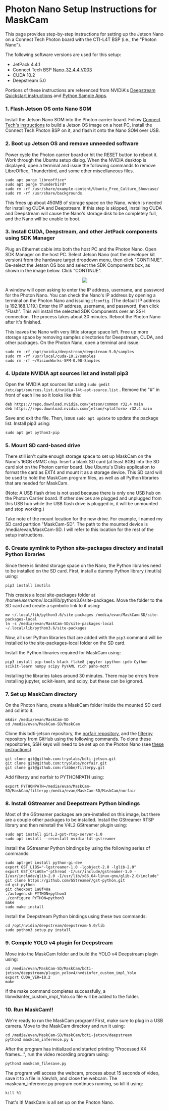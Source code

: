 # Photon Nano Setup Instructions for MaskCam
This page provides step-by-step instructions for setting up the Jetson Nano on a Connect Tech Photon board with the CTI-L4T BSP (i.e., the "Photon Nano"). 

The following software versions are used for this setup:

* JetPack 4.4.1
* Connect Tech BSP [Nano-32.4.4 V003](https://connecttech.com/ftp/Drivers/L4T-Release-Notes/Jetson-Nano/Nano-32.4.4.pdf)
* CUDA 10.2
* Deepstream 5.0

Portions of these instructions are referenced from NVIDIA's [Deepstream Quickstart instructions](https://docs.nvidia.com/metropolis/deepstream/dev-guide/text/DS_Quickstart.html#jetson-setup) and [Python Sample Apps](https://docs.nvidia.com/metropolis/deepstream/dev-guide/text/DS_Python_Sample_Apps.html#python-bindings).

### 1. Flash Jetson OS onto Nano SOM
Install the Jetson Nano SOM into the Photon carrier board. Follow [Connect Tech's instructions](https://connecttech.com/resource-center/kdb373/) to build a Jetson OS image on a host PC, install the Connect Tech Photon BSP on it, and flash it onto the Nano SOM over USB.

### 2. Boot up Jetson OS and remove unneeded software
Power cycle the Photon carrier board or hit the RESET button to reboot it. Work through the Ubuntu setup dialog. When the NVIDIA desktop is displayed, open a terminal and issue the following commands to remove LibreOffice, Thunderbird, and some other miscellaneous files.

```
sudo apt purge libreoffice*
sudo apt purge thunderbird*
sudo rm -rf /usr/share/example-content/Ubuntu_Free_Culture_Showcase/
sudo rm -rf /usr/share/backgrounds
```

This frees up about 450MB of storage space on the Nano, which is needed for installing CUDA and Deepstream. If this step is skipped, installing CUDA and Deepstream will cause the Nano's storage disk to be completely full, and the Nano will be unable to boot.

### 3. Install CUDA, Deepstream, and other JetPack components using SDK Manager
Plug an Ethernet cable into both the host PC and the Photon Nano. Open SDK Manager on the host PC. Select Jetson Nano (not the developer kit version) from the hardware target dropdown menu, then click "CONTINUE". De-select the Jetson OS box and select the SDK Components box, as shown in the image below. Click "CONTINUE".

<p align="center">
  <img src="https://connecttech.com/wp-content/uploads/2019/09/sdk_components_agx_4.2.1_step2_edited-1024x640.png">
</p>

A window will open asking to enter the IP address, username, and password for the Photon Nano. You can check the Nano's IP address by opening a terminal on the Photon Nano and issuing `ifconfig`. (The default IP address is 192.168.1.119.) Enter the IP address, username, and password, then click "Flash". This will install the selected SDK Components over an SSH connection. The process takes about 30 minutes. Reboot the Photon Nano after it's finished.

This leaves the Nano with very little storage space left. Free up more storage space by removing samples directories for Deepstream, CUDA, and other packages. On the Photon Nano, open a terminal and issue:

```
sudo rm -rf /opt/nvidia/deepstream/deepstream-5.0/samples
sudo rm -rf /usr/local/cuda-10.2/samples
sudo rm -rf ~/VisionWorks-SFM-0.90-Samples

```

### 4. Update NVIDIA apt sources list and install pip3
Open the NVIDIA apt sources list using `sudo gedit /etc/apt/sources.list.d/nvidia-l4t-apt-source.list` . Remove the "#" in front of each line so it looks like this:

```
deb https://repo.download.nvidia.com/jetson/common r32.4 main
deb https://repo.download.nvidia.com/jetson/<platform> r32.4 main
```

Save and exit the file. Then, issue `sudo apt update` to update the package list. Install pip3 using:
```
sudo apt get python3-pip
```

### 5. Mount SD card-based drive
There still isn't quite enough storage space to set up MaskCam on the Nano's 16GB eMMC chip. Insert a blank SD card (at least 8GB) into the SD card slot on the Photon carrier board. Use Ubuntu's Disks application to format the card as EXT4 and mount it as a storage device.  This SD card will be used to hold the MaskCam program files, as well as all Python libraries that are needed for MaskCam.

(Note: A USB flash drive is not used because there is only one USB hub on the Photon Carrier board. If other devices are plugged and unplugged from this USB hub while the USB flash drive is plugged in, it will be unmounted and stop working.)

Take note of the mount location for the new drive. For example, I named my SD card partition "MaskCam-SD". The path to the mounted device is /media/evan/MaskCam-SD. I will refer to this location for the rest of the setup instructions.

### 6.  Create symlink to Python site-packages directory and install Python libraries
Since there is limited storage space on the Nano, the Python libraries need to be installed on the SD card. First, install a dummy Python library (imutils) using:

```
pip3 install imutils
```

This creates a local site-packages folder at /home/*username*/.local/lib/python3.6/site-packages. Move the folder to the SD card and create a symbolic link to it using:

```
mv ~/.local/lib/python3.6/site-packages /media/evan/MaskCam-SD/site-packages-local
ln -s /media/evan/MaskCam-SD/site-packages-local ~/.local/lib/python3.6/site-packages
```

Now, all user Python libraries that are added with the `pip3` command will be installed to the site-packages-local folder on the SD card.

Install the Python libraries required for MaskCam using:
```
pip3 install pip-tools black flake8 jupyter ipython ipdb Cython scikit-learn numpy scipy PyYAML rich paho-mqtt
```

Installing the libraries takes around 30 minutes. There may be errors from installing jupyter, scikit-learn, and scipy, but these can be ignored.

### 7. Set up MaskCam directory
On the Photon Nano, create a MaskCam folder inside the mounted SD card and cd into it.

```
mkdir /media/evan/MaskCam-SD
cd /media/evan/MaskCam-SD/MaskCam
```

Clone this bdti-jetson repository, the [norfair repository](https://github.com/tryolabs/norfair), and the [filterpy](https://github.com/rlabbe/filterpy) repository from GitHub using the following commands. To clone these repositories, SSH keys will need to be set up on the Photon Nano (see [these instructions](https://docs.github.com/en/github/authenticating-to-github/connecting-to-github-with-ssh)).

```
git clone git@github.com:tryolabs/bdti-jetson.git
git clone git@github.com:tryolabs/norfair.git
git clone git@github.com:rlabbe/filterpy.git
```

Add filterpy and norfair to PYTHONPATH using:
```
export PYTHONPATH=/media/evan/MaskCam-SD/MaskCam/filterpy:/media/evan/MaskCam-SD/MaskCam/norfair
```

### 8. Install GStreamer and Deepstream Python bindings
Most of the GStreamer packages are pre-installed on this image, but there are a couple other packages to be installed. Install the GStreamer RTSP library and then reinstall the V4L2 GStreamer plugin using:
```
sudo apt install gir1.2-gst-rtsp-server-1.0
sudo apt install --reinstall nvidia-l4t-gstreamer
```

Install the GStreamer Python bindings by using the following series of commands:
```
sudo apt-get install python-gi-dev
export GST_LIBS="-lgstreamer-1.0 -lgobject-2.0 -lglib-2.0"
export GST_CFLAGS="-pthread -I/usr/include/gstreamer-1.0 -I/usr/include/glib-2.0 -I/usr/lib/x86_64-linux-gnu/glib-2.0/include"
git clone https://github.com/GStreamer/gst-python.git
cd gst-python
git checkout 1a8f48a
./autogen.sh PYTHON=python3
./configure PYTHON=python3
make
sudo make install
```

Install the Deepstream Python bindings using these two commands:
```
cd /opt/nvidia/deepstream/deepstream-5.0/lib
sudo python3 setup.py install
```

### 9. Compile YOLO v4 plugin for Deepstream
Move into the MaskCam folder and build the YOLO v4 Deepstream plugin using:
```
cd /media/evan/MaskCam-SD/MaskCam/bdti-jetson/deepstream/plugin_yolov4/nvdsinfer_custom_impl_Yolo
export CUDA_VER=10.2
make
```

If the make command completes successfully, a libnvdsinfer_custom_impl_Yolo.so file will be added to the folder.

### 10. Run MaskCam!!
We're ready to run the MaskCam program! First, make sure to plug in a USB camera. Move to the MaskCam directory and run it using:
```
cd /media/evan/MaskCam-SD/MaskCam/bdti-jetson/deepstream
python3 maskcam_inference.py &
```
After the program has initialized and started printing "Processed XX frames...", run the video recording program using: 

```
python3 maskcam_filesave.py
```

The program will access the webcam, process about 15 seconds of video, save it to a file in /dev/sh, and close the webcam. The maskcam_inference.py program continues running, so kill it using:
```
kill %1
```

That's it! MaskCam is all set up on the Photon Nano.
